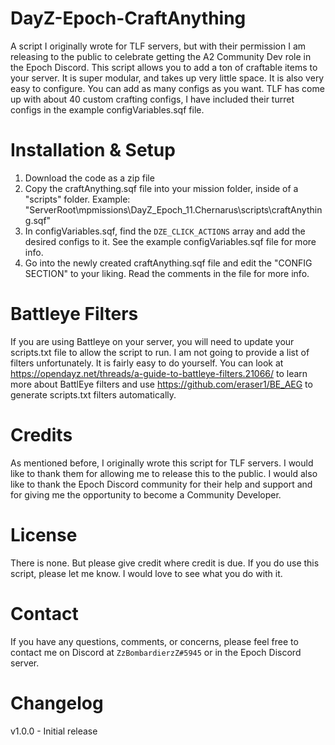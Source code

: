 # DayZ-Epoch-CraftAnything
A script I originally wrote for TLF servers, but with their permission I am releasing to the public to celebrate getting the A2 Community Dev role in the Epoch Discord.
This script allows you to add a ton of craftable items to your server. It is super modular, and takes up very little space. It is also very easy to configure. You can add as many configs as you want. TLF has come up with about 40 custom crafting configs, I have included their turret configs in the example configVariables.sqf file.

# Installation & Setup
1. Download the code as a zip file
2. Copy the craftAnything.sqf file into your mission folder, inside of a "scripts" folder. Example: "ServerRoot\mpmissions\DayZ_Epoch_11.Chernarus\scripts\craftAnything.sqf"
3. In configVariables.sqf, find the `DZE_CLICK_ACTIONS` array and add the desired configs to it. See the example configVariables.sqf file for more info.
4. Go into the newly created craftAnything.sqf file and edit the "CONFIG SECTION" to your liking. Read the comments in the file for more info.

# Battleye Filters
If you are using Battleye on your server, you will need to update your scripts.txt file to allow the script to run. I am not going to provide a list of filters unfortunately. It is fairly easy to do yourself. You can look at https://opendayz.net/threads/a-guide-to-battleye-filters.21066/ to learn more about BattlEye filters and use https://github.com/eraser1/BE_AEG to generate scripts.txt filters automatically.

# Credits
As mentioned before, I originally wrote this script for TLF servers. I would like to thank them for allowing me to release this to the public. I would also like to thank the Epoch Discord community for their help and support and for giving me the opportunity to become a Community Developer.

# License
There is none. But please give credit where credit is due. If you do use this script, please let me know. I would love to see what you do with it.

# Contact
If you have any questions, comments, or concerns, please feel free to contact me on Discord at `ZzBombardierzZ#5945` or in the Epoch Discord server.

# Changelog
v1.0.0 - Initial release